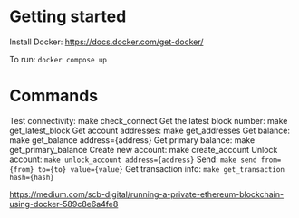 # Getting started

Install Docker: https://docs.docker.com/get-docker/

To run: 
`docker compose up` 

# Commands

Test connectivity: make check_connect
Get the latest block number: make get_latest_block
Get account addresses: make get_addresses
Get balance: make get_balance address={address}
Get primary balance: make get_primary_balance
Create new account: make create_account
Unlock account: `make unlock_account address={address}`
Send: `make send from={from} to={to} value={value}`
Get transaction info: `make get_transaction hash={hash}`

https://medium.com/scb-digital/running-a-private-ethereum-blockchain-using-docker-589c8e6a4fe8
